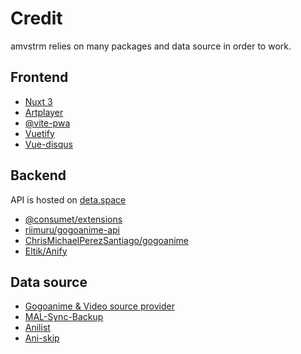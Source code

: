 # Credit

amvstrm relies on many packages and data source in order to work.

## Frontend

- [Nuxt 3](https://nuxt.com)
- [Artplayer](https://artplayer.org)
- [@vite-pwa](https://github.com/vite-pwa/vite-plugin-pwa)
- [Vuetify](https://vuetifyjs.com)
- [Vue-disqus](https://github.com/ktquez/vue-disqus/)

## Backend

API is hosted on [deta.space](https://deta.space)

- [@consumet/extensions](https://github.com/consumet/consumet.ts)
- [riimuru/gogoanime-api](https://github.com/riimuru/gogoanime-api)
- [ChrisMichaelPerezSantiago/gogoanime](https://github.com/ChrisMichaelPerezSantiago/gogoanime)
- [Eltik/Anify](https://docs.anify.tv/)

## Data source

- [Gogoanime & Video source provider](https://gogoanimehd.io) 
- [MAL-Sync-Backup](https://github.com/MALSync/MAL-Sync-Backup)
- [Anilist](https://anilist.com)
- [Ani-skip](http://api.aniskip.com/)